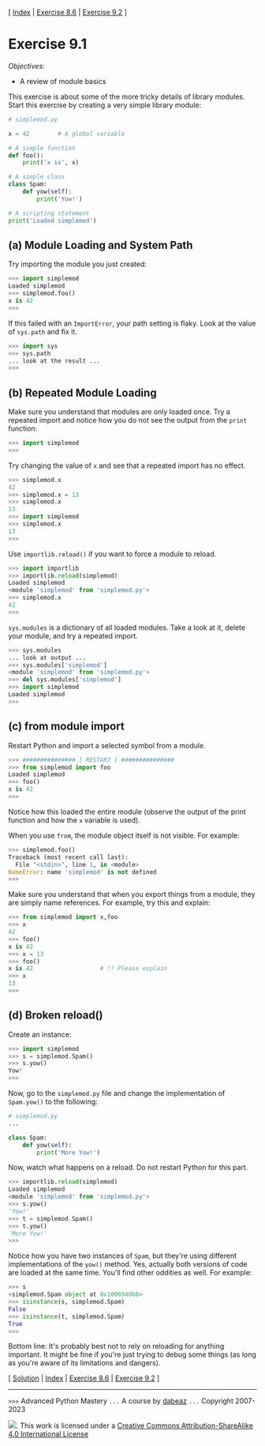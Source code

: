 \[ [Index](index.md) | [Exercise 8.6](ex8_6.md) | [Exercise 9.2](ex9_2.md) \]

# Exercise 9.1

*Objectives:*

- A review of module basics

This exercise is about some of the more tricky details of library modules.
Start this exercise by creating a very simple library module:

```python
# simplemod.py

x = 42        # A global variable

# A simple function
def foo():
    print('x is', x)

# A simple class
class Spam:
    def yow(self):
        print('Yow!')

# A scripting statement
print('Loaded simplemod')
```

##  (a) Module Loading and System Path

Try importing the module you just created:

```python
>>> import simplemod
Loaded simplemod
>>> simplemod.foo()
x is 42
>>>
```

If this failed with an `ImportError`, your path setting is
flaky.  Look at the value of `sys.path` and fix it.

```python
>>> import sys
>>> sys.path
... look at the result ...
>>>
```

## (b) Repeated Module Loading

Make sure you understand that modules are only loaded
once.  Try a repeated import and notice how you do not see
the output from the `print` function:

```python
>>> import simplemod
>>>
```

Try changing the value of `x` and see that a repeated import
has no effect.

```python
>>> simplemod.x
42
>>> simplemod.x = 13
>>> simplemod.x
13
>>> import simplemod
>>> simplemod.x
13
>>>
```

Use `importlib.reload()` if you want to force a module to reload.

```python
>>> import importlib
>>> importlib.reload(simplemod)
Loaded simplemod
<module 'simplemod' from 'simplemod.py'>
>>> simplemod.x
42
>>>
```

`sys.modules` is a dictionary of all loaded modules.  Take
a look at it, delete your module, and try a repeated import.

```python
>>> sys.modules
... look at output ...
>>> sys.modules['simplemod']
<module 'simplemod' from 'simplemod.py'>
>>> del sys.modules['simplemod']
>>> import simplemod
Loaded simplemod
>>>
```

## (c) from module import

Restart Python and import a selected symbol from a module.

```python
>>> ############### [ RESTART ] ###############
>>> from simplemod import foo
Loaded simplemod
>>> foo()
x is 42
>>>
```

Notice how this loaded the entire module (observe the output of
the print function and how the `x` variable is used).

When you use `from`, the module object itself is not
visible.  For example:

```python
>>> simplemod.foo()
Traceback (most recent call last):
  File "<stdin>", line 1, in <module>
NameError: name 'simplemod' is not defined
>>>
```

Make sure you understand that when you export things from a module,
they are simply name references.  For example, try this and explain:

```python
>>> from simplemod import x,foo
>>> x
42
>>> foo()
x is 42
>>> x = 13
>>> foo()
x is 42                   # !! Please explain
>>> x
13
>>>
```

## (d) Broken reload()

Create an instance:

```python
>>> import simplemod
>>> s = simplemod.Spam()
>>> s.yow()
Yow!
>>>
```

Now, go to the `simplemod.py` file and change the implementation of `Spam.yow()` to the
following:

```python
# simplemod.py
...

class Spam:
    def yow(self):
        print('More Yow!')
```

Now, watch what happens on a reload.  Do not restart Python for this part.

```python
>>> importlib.reload(simplemod)
Loaded simplemod
<module 'simplemod' from 'simplemod.py'>
>>> s.yow()
'Yow!'
>>> t = simplemod.Spam()
>>> t.yow()
'More Yow!'
>>>
```

Notice how you have two instances of `Spam`, but they're using different implementations
of the `yow()` method.  Yes, actually both versions of code are loaded at the same time.
You'll find other oddities as well.  For example:

```python
>>> s
<simplemod.Spam object at 0x1006940b8>
>>> isinstance(s, simplemod.Spam)
False
>>> isinstance(t, simplemod.Spam)
True
>>>
```

Bottom line:  It's probably best not to rely on reloading for anything important.
It might be fine if you're just trying to debug some things (as long as you're
aware of its limitations and dangers).

\[ [Solution](soln9_1.md) | [Index](index.md) | [Exercise 8.6](ex8_6.md) | [Exercise 9.2](ex9_2.md) \]

----
`>>>` Advanced Python Mastery
`...` A course by [dabeaz](https://www.dabeaz.com)
`...` Copyright 2007-2023

![](https://i.creativecommons.org/l/by-sa/4.0/88x31.png). This work is licensed under a [Creative Commons Attribution-ShareAlike 4.0 International License](http://creativecommons.org/licenses/by-sa/4.0/)

